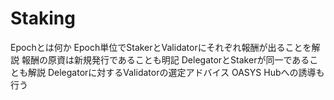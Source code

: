 # Staking

Epochとは何か
Epoch単位でStakerとValidatorにそれぞれ報酬が出ることを解説
報酬の原資は新規発行であることも明記
DelegatorとStakerが同一であることも解説
Delegatorに対するValidatorの選定アドバイス
OASYS Hubへの誘導も行う